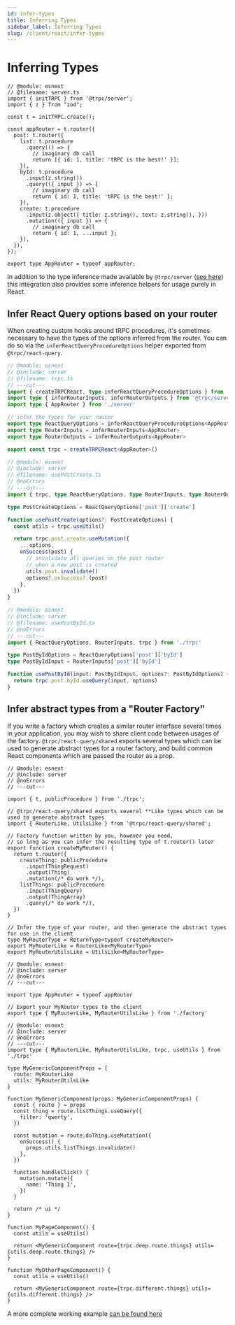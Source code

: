 ```yaml
---
id: infer-types
title: Inferring Types
sidebar_label: Inferring Types
slug: /client/react/infer-types
---
```


# Inferring Types
<!-- Reusable snippet -->

```twoslash include server
// @module: esnext
// @filename: server.ts
import { initTRPC } from '@trpc/server';
import { z } from "zod";

const t = initTRPC.create();

const appRouter = t.router({
  post: t.router({
    list: t.procedure
      .query(() => {
        // imaginary db call
        return [{ id: 1, title: 'tRPC is the best!' }];
    }),
    byId: t.procedure
      .input(z.string())
      .query(({ input }) => {
        // imaginary db call
        return { id: 1, title: 'tRPC is the best!' };
    }),
    create: t.procedure
      .input(z.object({ title: z.string(), text: z.string(), }))
      .mutation(({ input }) => {
        // imaginary db call
        return { id: 1, ...input };
    }),
  }),
});

export type AppRouter = typeof appRouter;
```

In addition to the type inference made available by `@trpc/server` ([see here](/docs/client/vanilla/infer-types)) this integration also provides some inference helpers for usage purely in React.

## Infer React Query options based on your router

When creating custom hooks around tRPC procedures, it's sometimes necessary to have the types of the options inferred from the router. You can do so via the `inferReactQueryProcedureOptions` helper exported from `@trpc/react-query`.

```ts twoslash title='trpc.ts'
// @module: esnext
// @include: server
// @filename: trpc.ts
// ---cut---
import { createTRPCReact, type inferReactQueryProcedureOptions } from '@trpc/react-query'
import type { inferRouterInputs, inferRouterOutputs } from '@trpc/server'
import type { AppRouter } from './server'

// infer the types for your router
export type ReactQueryOptions = inferReactQueryProcedureOptions<AppRouter>
export type RouterInputs = inferRouterInputs<AppRouter>
export type RouterOutputs = inferRouterOutputs<AppRouter>

export const trpc = createTRPCReact<AppRouter>()
```

```ts twoslash title='usePostCreate.ts'
// @module: esnext
// @include: server
// @filename: usePostCreate.ts
// @noErrors
// ---cut---
import { trpc, type ReactQueryOptions, type RouterInputs, type RouterOutputs } from './trpc'

type PostCreateOptions = ReactQueryOptions['post']['create']

function usePostCreate(options?: PostCreateOptions) {
  const utils = trpc.useUtils()

  return trpc.post.create.useMutation({
    ...options,
    onSuccess(post) {
      // invalidate all queries on the post router
      // when a new post is created
      utils.post.invalidate()
      options?.onSuccess?.(post)
    },
  })
}
```

```ts twoslash title='usePostById.ts'
// @module: esnext
// @include: server
// @filename: usePostById.ts
// @noErrors
// ---cut---
import { ReactQueryOptions, RouterInputs, trpc } from './trpc'

type PostByIdOptions = ReactQueryOptions['post']['byId']
type PostByIdInput = RouterInputs['post']['byId']

function usePostById(input: PostByIdInput, options?: PostByIdOptions) {
  return trpc.post.byId.useQuery(input, options)
}
```

## Infer abstract types from a "Router Factory"

If you write a factory which creates a similar router interface several times in your application, you may wish to share client code between usages of the factory. `@trpc/react-query/shared` exports several types which can be used to generate abstract types for a router factory, and build common React components which are passed the router as a prop.

```tsx twoslash title='api/factory.ts'
// @module: esnext
// @include: server
// @noErrors
// ---cut---

import { t, publicProcedure } from './trpc';

// @trpc/react-query/shared exports several **Like types which can be used to generate abstract types
import { RouterLike, UtilsLike } from '@trpc/react-query/shared';

// Factory function written by you, however you need,
// so long as you can infer the resulting type of t.router() later
export function createMyRouter() {
  return t.router({
    createThing: publicProcedure
      .input(ThingRequest)
      .output(Thing)
      .mutation(/* do work */),
    listThings: publicProcedure
      .input(ThingQuery)
      .output(ThingArray)
      .query(/* do work */),
  })
}

// Infer the type of your router, and then generate the abstract types for use in the client
type MyRouterType = ReturnType<typeof createMyRouter>
export MyRouterLike = RouterLike<MyRouterType>
export MyRouterUtilsLike = UtilsLike<MyRouterType>
```

```tsx twoslash title='api/server.ts'
// @module: esnext
// @include: server
// @noErrors
// ---cut---

export type AppRouter = typeof appRouter

// Export your MyRouter types to the client
export type { MyRouterLike, MyRouterUtilsLike } from './factory'
```

```tsx twoslash title='frontend/usePostCreate.ts'
// @module: esnext
// @include: server
// @noErrors
// ---cut---
import type { MyRouterLike, MyRouterUtilsLike, trpc, useUtils } from './trpc'

type MyGenericComponentProps = {
  route: MyRouterLike
  utils: MyRouterUtilsLike
}

function MyGenericComponent(props: MyGenericComponentProps) {
  const { route } = props
  const thing = route.listThings.useQuery({
    filter: 'qwerty',
  })

  const mutation = route.doThing.useMutation({
    onSuccess() {
      props.utils.listThings.invalidate()
    },
  })

  function handleClick() {
    mutation.mutate({
      name: 'Thing 1',
    })
  }

  return /* ui */
}

function MyPageComponent() {
  const utils = useUtils()

  return <MyGenericComponent route={trpc.deep.route.things} utils={utils.deep.route.things} />
}

function MyOtherPageComponent() {
  const utils = useUtils()

  return <MyGenericComponent route={trpc.different.things} utils={utils.different.things} />
}
```

A more complete working example [can be found here](https://github.com/trpc/trpc/tree/next/packages/tests/server/react/polymorphism.test.tsx)
